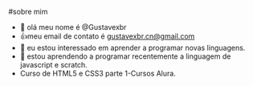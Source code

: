 #sobre mim

- 👋 olá meu nome é @Gustavexbr
- 👍meu email de contato é gustavexbr.cn@gmail.com
- 👀 eu estou interessado em aprender a programar novas linguagens.
- 🌱 estou aprendendo a programar recentemente a linguagem de javascript e scratch.
-    Curso de HTML5 e CSS3 parte 1-Cursos Alura.
<!---
Gustavexbr/Gustavexbr is a ✨ special ✨ repository because its `README.md` (this file) appears on your GitHub profile.
You can click the Preview link to take a look at your changes.
--->
